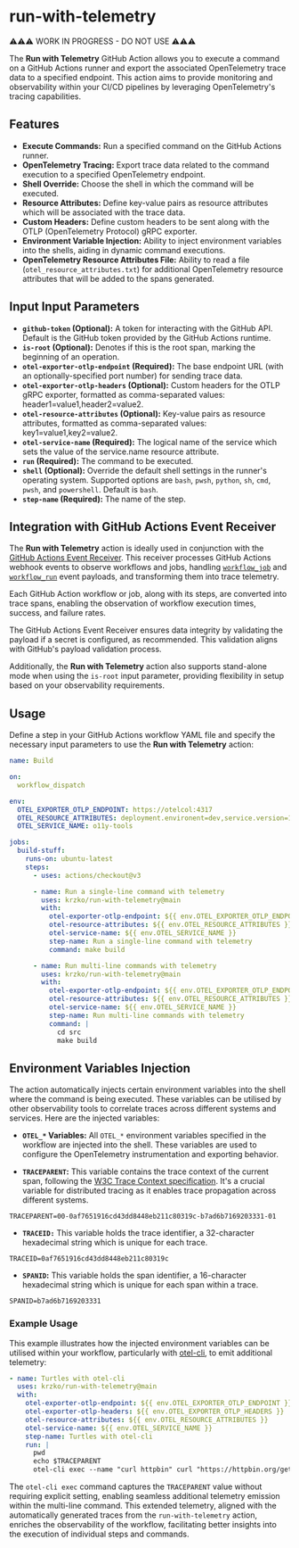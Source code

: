 # run-with-telemetry

⚠️⚠️⚠️ WORK IN PROGRESS - DO NOT USE ⚠️⚠️⚠️

The **Run with Telemetry** GitHub Action allows you to execute a command on a GitHub Actions runner and export the associated OpenTelemetry trace data to a specified endpoint. This action aims to provide monitoring and observability within your CI/CD pipelines by leveraging OpenTelemetry's tracing capabilities.

## Features

* **Execute Commands:** Run a specified command on the GitHub Actions runner.
* **OpenTelemetry Tracing:** Export trace data related to the command execution to a specified OpenTelemetry endpoint.
* **Shell Override:** Choose the shell in which the command will be executed.
* **Resource Attributes:** Define key-value pairs as resource attributes which will be associated with the trace data.
* **Custom Headers:** Define custom headers to be sent along with the OTLP (OpenTelemetry Protocol) gRPC exporter.
* **Environment Variable Injection:** Ability to inject environment variables into the shells, aiding in dynamic command executions.
* **OpenTelemetry Resource Attributes File:** Ability to read a file (`otel_resource_attributes.txt`) for additional OpenTelemetry resource attributes that will be added to the spans generated.

## Input Input Parameters

* **`github-token` (Optional):** A token for interacting with the GitHub API. Default is the GitHub token provided by the GitHub Actions runtime.
* **`is-root` (Optional):** Denotes if this is the root span, marking the beginning of an operation.
* **`otel-exporter-otlp-endpoint` (Required):** The base endpoint URL (with an optionally-specified port number) for sending trace data.
* **`otel-exporter-otlp-headers` (Optional):** Custom headers for the OTLP gRPC exporter, formatted as comma-separated values: header1=value1,header2=value2.
* **`otel-resource-attributes` (Optional):** Key-value pairs as resource attributes, formatted as comma-separated values: key1=value1,key2=value2.
* **`otel-service-name` (Required):** The logical name of the service which sets the value of the service.name resource attribute.
* **`run` (Required):** The command to be executed.
* **`shell` (Optional):** Override the default shell settings in the runner's operating system. Supported options are `bash`, `pwsh`, `python`, `sh`, `cmd`, `pwsh`, and `powershell`. Default is `bash`.
* **`step-name` (Required):** The name of the step.

## Integration with GitHub Actions Event Receiver

The **Run with Telemetry** action is ideally used in conjunction with the [GitHub Actions Event Receiver](#). This receiver processes GitHub Actions webhook events to observe workflows and jobs, handling [`workflow_job`](https://docs.github.com/en/webhooks/webhook-events-and-payloads#workflow_job) and [`workflow_run`](https://docs.github.com/en/webhooks/webhook-events-and-payloads#workflow_run) event payloads, and transforming them into trace telemetry.

Each GitHub Action workflow or job, along with its steps, are converted into trace spans, enabling the observation of workflow execution times, success, and failure rates.

The GitHub Actions Event Receiver ensures data integrity by validating the payload if a secret is configured, as recommended. This validation aligns with GitHub's payload validation process.

Additionally, the **Run with Telemetry** action also supports stand-alone mode when using the `is-root` input parameter, providing flexibility in setup based on your observability requirements.

## Usage

Define a step in your GitHub Actions workflow YAML file and specify the necessary input parameters to use the **Run with Telemetry** action:

```yaml
name: Build

on:
  workflow_dispatch

env:
  OTEL_EXPORTER_OTLP_ENDPOINT: https://otelcol:4317
  OTEL_RESOURCE_ATTRIBUTES: deployment.environent=dev,service.version=1.0.0
  OTEL_SERVICE_NAME: o11y-tools

jobs:
  build-stuff:
    runs-on: ubuntu-latest
    steps:
      - uses: actions/checkout@v3

      - name: Run a single-line command with telemetry
        uses: krzko/run-with-telemetry@main
        with:
          otel-exporter-otlp-endpoint: ${{ env.OTEL_EXPORTER_OTLP_ENDPOINT }}
          otel-resource-attributes: ${{ env.OTEL_RESOURCE_ATTRIBUTES }}
          otel-service-name: ${{ env.OTEL_SERVICE_NAME }}
          step-name: Run a single-line command with telemetry
          command: make build

      - name: Run multi-line commands with telemetry
        uses: krzko/run-with-telemetry@main
        with:
          otel-exporter-otlp-endpoint: ${{ env.OTEL_EXPORTER_OTLP_ENDPOINT }}
          otel-resource-attributes: ${{ env.OTEL_RESOURCE_ATTRIBUTES }}
          otel-service-name: ${{ env.OTEL_SERVICE_NAME }}
          step-name: Run multi-line commands with telemetry
          command: |
            cd src
            make build
```
## Environment Variables Injection

The action automatically injects certain environment variables into the shell where the command is being executed. These variables can be utilised by other observability tools to correlate traces across different systems and services. Here are the injected variables:

* **`OTEL_*` Variables:** All `OTEL_*` environment variables specified in the workflow are injected into the shell. These variables are used to configure the OpenTelemetry instrumentation and exporting behavior.

* **`TRACEPARENT`:** This variable contains the trace context of the current span, following the [W3C Trace Context specification](https://www.w3.org/TR/trace-context/). It's a crucial variable for distributed tracing as it enables trace propagation across different systems.

```
TRACEPARENT=00-0af7651916cd43dd8448eb211c80319c-b7ad6b7169203331-01
```

* **`TRACEID:`** This variable holds the trace identifier, a 32-character hexadecimal string which is unique for each trace.

```
TRACEID=0af7651916cd43dd8448eb211c80319c
```

* **`SPANID`:** This variable holds the span identifier, a 16-character hexadecimal string which is unique for each span within a trace.

```
SPANID=b7ad6b7169203331
```

### Example Usage

This example illustrates how the injected environment variables can be utilised within your workflow, particularly with [otel-cli](https://github.com/equinix-labs/otel-cli), to emit additional telemetry:

```yaml
- name: Turtles with otel-cli
  uses: krzko/run-with-telemetry@main
  with:
    otel-exporter-otlp-endpoint: ${{ env.OTEL_EXPORTER_OTLP_ENDPOINT }}
    otel-exporter-otlp-headers: ${{ env.OTEL_EXPORTER_OTLP_HEADERS }}
    otel-resource-attributes: ${{ env.OTEL_RESOURCE_ATTRIBUTES }}
    otel-service-name: ${{ env.OTEL_SERVICE_NAME }}
    step-name: Turtles with otel-cli
    run: |
      pwd
      echo $TRACEPARENT
      otel-cli exec --name "curl httpbin" curl "https://httpbin.org/get"
```

The `otel-cli exec` command captures the `TRACEPARENT` value without requiring explicit setting, enabling seamless additional telemetry emission within the multi-line command. This extended telemetry, aligned with the automatically generated traces from the `run-with-telemetry` action, enriches the observability of the workflow, facilitating better insights into the execution of individual steps and commands.
